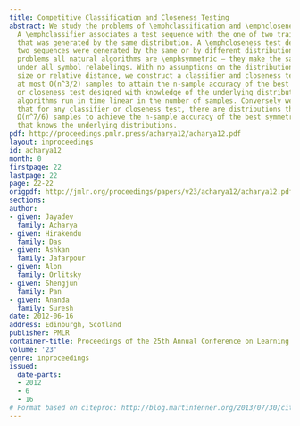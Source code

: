 ```yaml
---
title: Competitive Classification and Closeness Testing
abstract: We study the problems of \emphclassification and \emphcloseness testing.
  A \emphclassifier associates a test sequence with the one of two training sequences
  that was generated by the same distribution. A \emphcloseness test determines whether
  two sequences were generated by the same or by different distributions. For both
  problems all natural algorithms are \emphsymmetric – they make the same decision
  under all symbol relabelings. With no assumptions on the distributions’ support
  size or relative distance, we construct a classifier and closeness test that require
  at most O(n^3/2) samples to attain the n-sample accuracy of the best symmetric classifier
  or closeness test designed with knowledge of the underlying distributions. Both
  algorithms run in time linear in the number of samples. Conversely we also show
  that for any classifier or closeness test, there are distributions that require
  Ω(n^7/6) samples to achieve the n-sample accuracy of the best symmetric algorithm
  that knows the underlying distributions.
pdf: http://proceedings.pmlr.press/acharya12/acharya12.pdf
layout: inproceedings
id: acharya12
month: 0
firstpage: 22
lastpage: 22
page: 22-22
origpdf: http://jmlr.org/proceedings/papers/v23/acharya12/acharya12.pdf
sections: 
author:
- given: Jayadev
  family: Acharya
- given: Hirakendu
  family: Das
- given: Ashkan
  family: Jafarpour
- given: Alon
  family: Orlitsky
- given: Shengjun
  family: Pan
- given: Ananda
  family: Suresh
date: 2012-06-16
address: Edinburgh, Scotland
publisher: PMLR
container-title: Proceedings of the 25th Annual Conference on Learning Theory
volume: '23'
genre: inproceedings
issued:
  date-parts:
  - 2012
  - 6
  - 16
# Format based on citeproc: http://blog.martinfenner.org/2013/07/30/citeproc-yaml-for-bibliographies/
---
```


